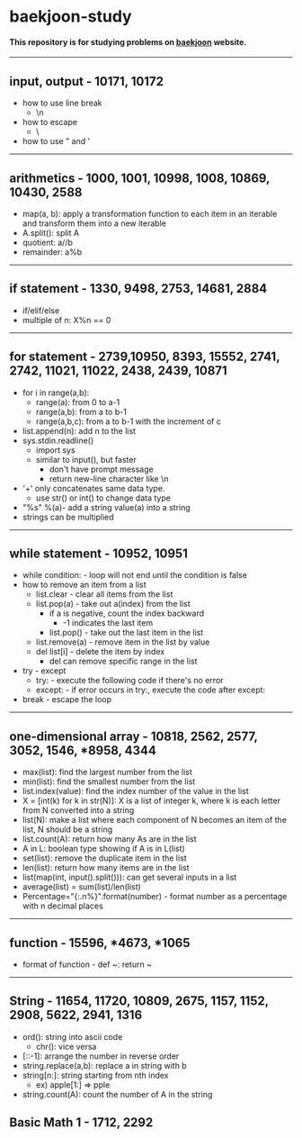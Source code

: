 # baekjoon-study
#### This repository is for studying problems on [baekjoon](https://www.acmicpc.net/) website.
***
## input, output - 10171, 10172
* how to use line break
    + \n
* how to escape
    + \
* how to use " and '
***
## arithmetics - 1000, 1001, 10998, 1008, 10869, 10430, 2588
* map(a, b): apply a transformation function to each item in an iterable and transform them into a new iterable
* A.split(): split A 
* quotient: a//b
* remainder: a%b
***
## if statement - 1330, 9498, 2753, 14681, 2884
* if/elif/else
* multiple of n: X%n == 0
***
## for statement - 2739,10950, 8393, 15552, 2741, 2742, 11021, 11022, 2438, 2439, 10871
* for i in range(a,b):
    + range(a): from 0 to a-1
    + range(a,b): from a to b-1
    + range(a,b,c): from a to b-1 with the increment of c
* list.append(n): add n to the list
* sys.stdin.readline()
    + import sys
    + similar to input(), but faster
        - don't have prompt message
        - return new-line character like \n
* '+' only concatenates same data type.
    + use str() or int() to change data type
* "%s" %(a)- add a string value(a) into a string
* strings can be multiplied
***
## while statement - 10952, 10951
* while condition: - loop will not end until the condition is false
* how to remove an item from a list
    + list.clear - clear all items from the list
    + list.pop(a) - take out a(index) from the list
        - if a is negative, count the index backward
            * -1 indicates the last item
        - list.pop() - take out the last item in the list
    + list.remove(a) - remove item in the list by value
    + del list[i] - delete the item by index
        - del can remove specific range in the list
* try - except
    + try: - execute the following code if there's no error
    + except: - if error occurs in try:, execute the code after except:
* break - escape the loop
***
## one-dimensional array - 10818, 2562, 2577, 3052, 1546, *8958, 4344
* max(list): find the largest number from the list
* min(list): find the smallest number from the list
* list.index(value): find the index number of the value in the list
* X = [int(k) for k in str(N)]: X is a list of integer k, where k is each letter from N converted into a string
* list(N): make a list where each component of N becomes an item of the list, N should be a string
* list.count(A): return how many As are in the list
* A in L: boolean type showing if A is in L(list)
* set(list): remove the duplicate item in the list
* len(list): return how many items are in the list
* list(map(int, input().split())): can get several inputs in a list
* average(list) = sum(list)/len(list)
* Percentage="{:.n%}".format(number) - format number as a percentage with n decimal places
***
## function - 15596, *4673, *1065
* format of function - def ~: return ~
***
## String - 11654, 11720, 10809, 2675, 1157, 1152, 2908, 5622, 2941, 1316
* ord(): string into ascii code
    + chr(): vice versa 
* [::-1]: arrange the number in reverse order
* string.replace(a,b): replace a in string with b
* string[n:]: string starting from nth index
    + ex) apple[1:] => pple
* string.count(A): count the number of A in the string
## Basic Math 1 - 1712, 2292

